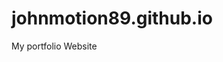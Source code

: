# johnmotion89.github.io
My portfolio Website
<!-- GitHub Pages structure complete -->
<!-- Files: index.html, portfolio.html, blog.html, contact.html -->
<!-- Include style.css, assets folder, and README.md -->

<!-- README.md content below -->
<!-- Save this content as README.md in your repo -->
<!--
# JM Portfolio Website

This is the personal website of John Motion, a 3D modeler, graphic designer, and animator. The site showcases work, shares progress blogs, and provides contact info.

## 🖥 Pages

- **Home** (`index.html`) – Overview and service categories
- **Portfolio** (`portfolio.html`) – Visual showcase of 3D/graphic works
- **Blog** (`blog.html`) – Progress updates and work insights
- **Contact** (`contact.html`) – Message form for inquiries

## 🎨 Design

- **Theme**: Charcoal black background, white text, teal highlights
- **Font**: Elegant serif for logo, modern sans-serif for body
- **Assets**: Add portfolio thumbnails under `assets/`

## 🌐 Deployment

Hosted with **GitHub Pages** and **Cloudflare** DNS pointing to your GitHub domain.

### To Deploy:
1. Push this repo to GitHub.
2. Go to repo Settings → Pages → Source → Set to `main` branch `/root`
3. Update your Cloudflare DNS with a CNAME pointing to your GitHub Pages URL.
-->

<!-- Optional: .nojekyll file if needed -->
<!-- Create an empty `.nojekyll` file to avoid GitHub Pages ignoring underscore folders -->

